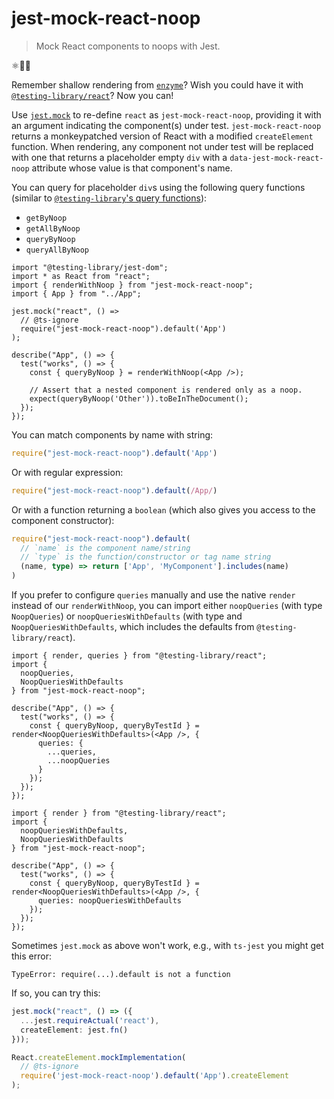 # jest-mock-react-noop

> Mock React components to noops with Jest.

⚛️🚧🐐

Remember shallow rendering from [`enzyme`](https://airbnb.io/enzyme/)?
Wish you could have it with [`@testing-library/react`](https://testing-library.com/docs/react-testing-library/intro)?
Now you can!

Use [`jest.mock`](https://jestjs.io/docs/en/jest-object#jestmockmodulename-factory-options)
to re-define `react` as `jest-mock-react-noop`, providing it with an argument indicating the component(s) under test.
`jest-mock-react-noop` returns a monkeypatched version of React with a modified `createElement` function.
When rendering, any component not under test will be replaced with one that returns a placeholder empty `div`
with a `data-jest-mock-react-noop` attribute whose value is that component's name.

You can query for placeholder `div`s using the following query functions
(similar to [`@testing-library`'s query functions](https://testing-library.com/docs/dom-testing-library/api-queries)):
* `getByNoop`
* `getAllByNoop`
* `queryByNoop`
* `queryAllByNoop`

```tsx
import "@testing-library/jest-dom";
import * as React from "react";
import { renderWithNoop } from "jest-mock-react-noop";
import { App } from "../App";

jest.mock("react", () =>
  // @ts-ignore
  require("jest-mock-react-noop").default('App')
);

describe("App", () => {
  test("works", () => {
    const { queryByNoop } = renderWithNoop(<App />);

    // Assert that a nested component is rendered only as a noop.
    expect(queryByNoop('Other')).toBeInTheDocument();
  });
});
```

You can match components by name with string:

```ts
require("jest-mock-react-noop").default('App')
```

Or with regular expression:

```ts
require("jest-mock-react-noop").default(/App/)
```

Or with a function returning a `boolean` (which also gives you access to the component constructor):

```ts
require("jest-mock-react-noop").default(
  // `name` is the component name/string
  // `type` is the function/constructor or tag name string
  (name, type) => return ['App', 'MyComponent'].includes(name)
)
```

If you prefer to configure `queries` manually and use the native `render` instead of our `renderWithNoop`,
you can import either `noopQueries` (with type `NoopQueries`) or `noopQueriesWithDefaults` (with type and `NoopQueriesWithDefaults`, which includes the defaults from `@testing-library/react`).

```tsx
import { render, queries } from "@testing-library/react";
import {
  noopQueries,
  NoopQueriesWithDefaults
} from "jest-mock-react-noop";

describe("App", () => {
  test("works", () => {
    const { queryByNoop, queryByTestId } = render<NoopQueriesWithDefaults>(<App />, {
      queries: {
        ...queries,
        ...noopQueries
      }
    });
  });
});
```

```tsx
import { render } from "@testing-library/react";
import {
  noopQueriesWithDefaults,
  NoopQueriesWithDefaults
} from "jest-mock-react-noop";

describe("App", () => {
  test("works", () => {
    const { queryByNoop, queryByTestId } = render<NoopQueriesWithDefaults>(<App />, {
      queries: noopQueriesWithDefaults
    });
  });
});
```

Sometimes `jest.mock` as above won't work, e.g., with `ts-jest` you might get this error:

```
TypeError: require(...).default is not a function
```

If so, you can try this:

```ts
jest.mock("react", () => ({
  ...jest.requireActual('react'),
  createElement: jest.fn()
}));

React.createElement.mockImplementation(
  // @ts-ignore
  require('jest-mock-react-noop').default('App').createElement
);
```
